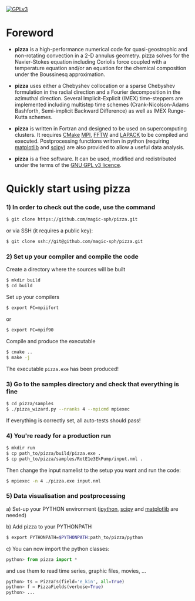 [![GPLv3](https://www.gnu.org/graphics/gplv3-88x31.png)](https://www.gnu.org/licenses/gpl.html)

# Foreword

* **pizza** is a high-performance numerical code for quasi-geostrophic and non-rotating convection in a 2-D annulus geometry. pizza solves for the Navier-Stokes equation including Coriolis force coupled with a temperature equation and/or an equation for the chemical composition under the Boussinesq approximation.  

* **pizza** uses either a Chebyshev collocation or a sparse Chebyshev formulation in the radial direction and a Fourier decomposition in the azimuthal direction. Several Implicit-Explicit (IMEX) time-steppers are implemented including multistep time schemes (Crank-Nicolson-Adams Bashforth, Semi-implicit Backward Difference) as well as IMEX Runge-Kutta schemes.

* **pizza** is written in Fortran and designed to be used on supercomputing clusters. It requires [CMake](https://cmake.org) [MPI](http://www.open-mpi.org/), [FFTW](http://www.fftw.org) and [LAPACK](http://www.netlib.org/lapack/) to be compiled and executed. Postprocessing functions written in python (requiring [matplotlib](http://matplotlib.org/) and [scipy](http://www.scipy.org/)) are also provided to allow a useful data analysis.  

* **pizza** is a free software. It can be used, modified and redistributed under the terms of the [GNU GPL v3 licence](http://www.gnu.org/licenses/gpl-3.0.en.html).


# Quickly start using pizza

### 1) In order to check out the code, use the command

```sh
$ git clone https://github.com/magic-sph/pizza.git
```
or via SSH (it requires a public key):

```sh
$ git clone ssh://git@github.com/magic-sph/pizza.git
```

### 2) Set up your compiler and compile the code

Create a directory where the sources will be built

```sh
$ mkdir build
$ cd build
```
Set up your compilers

```sh
$ export FC=mpiifort
```
or 
```sh
$ export FC=mpif90
```

Compile and produce the executable 

```sh
$ cmake ..
$ make -j
```
The executable `pizza.exe` has been produced!

### 3) Go to the samples directory and check that everything is fine

```sh
$ cd pizza/samples
$ ./pizza_wizard.py --nranks 4 --mpicmd mpiexec
```

If everything is correctly set, all auto-tests should pass!

### 4) You're ready for a production run

```sh
$ mkdir run
$ cp path_to/pizza/build/pizza.exe .
$ cp path_to/pizza/samples/RotE1e3EkPump/input.nml .
```
    
Then change the input namelist to the setup you want and run the code:

```sh
$ mpiexec -n 4 ./pizza.exe input.nml
```

### 5) Data visualisation and postprocessing

a) Set-up your PYTHON environment ([ipython](http://ipython.org/), [scipy](http://www.scipy.org/) and [matplotlib](http://matplotlib.org/) are needed)

b) Add pizza to your PYTHONPATH

```sh
$ export PYTHONPATH=$PYTHONPATH:path_to/pizza/python
```

c) You can now import the python classes:

```python
python> from pizza import *
```

and use them to read time series, graphic files, movies, ...

```python
python> ts = PizzaTs(field='e_kin', all=True)
python> f = PizzaFields(verbose=True)
python> ...

